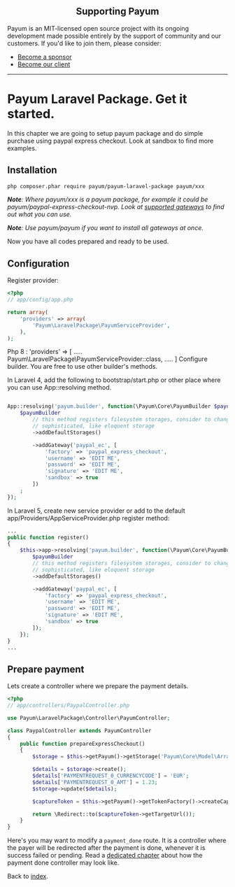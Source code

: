 <h2 align="center">Supporting Payum</h2>

Payum is an MIT-licensed open source project with its ongoing development made possible entirely by the support of community and our customers. If you'd like to join them, please consider:

- [Become a sponsor](https://www.patreon.com/makasim)
- [Become our client](http://forma-pro.com/)

---

# Payum Laravel Package. Get it started.

In this chapter we are going to setup payum package and do simple purchase using paypal express checkout.
Look at sandbox to find more examples.

## Installation

```bash
php composer.phar require payum/payum-laravel-package payum/xxx
```

_**Note**: Where payum/xxx is a payum package, for example it could be payum/paypal-express-checkout-nvp. Look at [supported gateways](../supported-gateways.md) to find out what you can use._

_**Note**: Use payum/payum if you want to install all gateways at once._

Now you have all codes prepared and ready to be used.

## Configuration

Register provider:

```php
<?php
// app/config/app.php

return array(
    'providers' => array(
        'Payum\LaravelPackage\PayumServiceProvider',
    ),
);
```
Php 8 : 
'providers' => [
	.....
	Payum\LaravelPackage\PayumServiceProvider::class,
	.....
]
Configure builder. You are free to use other builder's methods.

In Laravel 4, add the following to bootstrap/start.php or other place where you can use App::resolving method.

```php

App::resolving('payum.builder', function(\Payum\Core\PayumBuilder $payumBuilder) {
    $payumBuilder
        // this method registers filesystem storages, consider to change them to something more
        // sophisticated, like eloquent storage
        ->addDefaultStorages()

        ->addGateway('paypal_ec', [
            'factory' => 'paypal_express_checkout',
            'username' => 'EDIT ME',
            'password' => 'EDIT ME',
            'signature' => 'EDIT ME',
            'sandbox' => true
        ])
    ;
});
```

In Laravel 5, create new service provider or add to the default app/Providers/AppServiceProvider.php register method:

```php
...
public function register()
{
    $this->app->resolving('payum.builder', function(\Payum\Core\PayumBuilder $payumBuilder) {
        $payumBuilder
        // this method registers filesystem storages, consider to change them to something more
        // sophisticated, like eloquent storage
        ->addDefaultStorages()

        ->addGateway('paypal_ec', [
            'factory' => 'paypal_express_checkout',
            'username' => 'EDIT ME',
            'password' => 'EDIT ME',
            'signature' => 'EDIT ME',
            'sandbox' => true
        ]);
    });
}
...
```

## Prepare payment

Lets create a controller where we prepare the payment details.

```php
<?php
// app/controllers/PaypalController.php

use Payum\LaravelPackage\Controller\PayumController;

class PaypalController extends PayumController
{
	public function prepareExpressCheckout()
	{
        $storage = $this->getPayum()->getStorage('Payum\Core\Model\ArrayObject');

        $details = $storage->create();
        $details['PAYMENTREQUEST_0_CURRENCYCODE'] = 'EUR';
        $details['PAYMENTREQUEST_0_AMT'] = 1.23;
        $storage->update($details);

        $captureToken = $this->getPayum()->getTokenFactory()->createCaptureToken('paypal_ec', $details, 'payment_done');

        return \Redirect::to($captureToken->getTargetUrl());
	}
}
```

Here's you may want to modify a `payment_done` route.
It is a controller where the payer will be redirected after the payment is done, whenever it is success failed or pending.
Read a [dedicated chapter](payment-done-controller.md) about how the payment done controller may look like.

Back to [index](../index.md).
